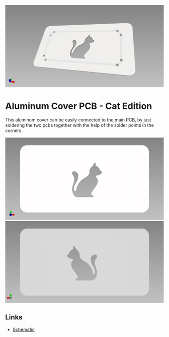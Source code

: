 ![AluminumCoverPCB](pcb_3d_model.jpg)


# Aluminum Cover PCB - Cat Edition

This aluminum cover can be easily connected to the main PCB, by just soldering the two pcbs together with the help of the solder points in the corners.

![AluminumCoverPCB](pcb_front.jpg)
![AluminumCoverPCB](pcb_back.jpg)

## Links

- [Schematic](https://github.com/glowingkitty/GlowSign/blob/main/AluminumCover%20PCB%20cat%20edition/AluminumCover.pdf)